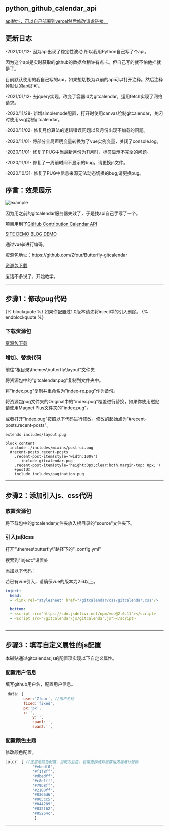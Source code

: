 ## python_github_calendar_api ##

<a href="https://github.com/Zfour/python_github_calendar_api">api地址，可以自己部署到vercel然后修改请求链接。</a>

## 更新日志 ##
<p>-2021/01/12-  因为api出现了稳定性波动,所以我用Python自己写了个api。</p>
<p>		 因为这个api是实时获取的github的数据会稍许有点卡。但自己写的就不怕他挂就是了。</p>
<p>		 目前默认使用的我自己写的api，如果想切换为以前的api可以打开注释。然后注释掉默认的api即可。</p>
<p>-2021/01/12-  去jquery实现，改变了容器id为gitcalendar，运用fetch实现了网络请求。</p>
<p>-2020/11/28-  新增simplemode配置，打开时使用canvas绘制gitcalendar，关闭时使用svg绘制gitcalendar。</p>
<p>-2020/11/02-  修复月份算法的逻辑错误问题以及月份出现不加载的问题。</p>
<p>-2020/11/01-  将部分全局声明变量转换为了vue实例变量，关闭了console.log。</p>
<p>-2020/11/01-  修复了PUG中当最新月份为11月时，标签显示不完全的问题。</p>
<p>-2020/11/01-  修复了一周前时间不显示的bug，请更换js文件。</p>
<p>-2020/10/31-  修复了PUG中信息来源无法动态切换的bug,请更换pug。</p>

## 序言：效果展示 ##

![example](https://zfe.space/images/gitcalendar2.0.png)

<p>因为用之前的gitcalendar服务器失效了，于是找api自己手写了一个。</p>
<p>项目用到了<a  class="btn-beautify button--animated outline black" style="cursor:pointer"  href="https://github.com/rschristian/github-contribution-calendar-api">GitHub Contribution Calendar API</a></p>
<a href="https://zfour.github.io/Butterfly-gitcalendar/index">SITE DEMO</a>
<a href="https://zfe.space">BLOG DEMO</a>
<p>通过vuejs进行编码。</p>
<p>资源包地址：https://github.com/Zfour/Butterfly-gitcalendar</p>
<a  class="btn-beautify button--animated outline black" style="cursor:pointer"  href="https://github.com/Zfour/Butterfly-gitcalendar">资源包下载</a>
<p>废话不多说了，开始教学。</p>
<hr></hr>

## 步骤1：修改pug代码 ##

 {% blockquote %}
如果你配置过1.0版本请先将inject中的引入删除。
 {% endblockquote %}

### 下载资源包 ###

<a  class="btn-beautify button--animated outline black" style="cursor:pointer"  href="https://github.com/Zfour/Butterfly-gitcalendar">资源包下载</a>

### 增加、替换代码 ###

<p>前往"根目录\themes\butterfly\layout"文件夹</p>
<p>将资源包中的"gitcalendar.pug"复制到文件夹中。</p>
<p>将"index.pug"复制并重命名为"index-re.pug"作为备份。</p>
<p>将资源包pug文件夹的Original中的"index.pug"覆盖进行替换，如果你使用磁贴请使用Magnet Plus文件夹的"index.pug"。</p>
<p>或者打开"index.pug"按照以下代码进行修改。修改的起始点为"#recent-posts.recent-posts"。</p>

```PUG
extends includes/layout.pug

block content
  include ./includes/mixins/post-ui.pug
  #recent-posts.recent-posts
    .recent-post-item(style='width:100%')
       include gitcalendar.pug
    .recent-post-item(style='height:0px;clear:both;margin-top: 0px;')
    +postUI
    include includes/pagination.pug
```

<hr></hr>

## 步骤2：添加引入js、css代码 ##

### 放置资源包 ###

<p>将下载包中的gitcalendar文件夹放入根目录的"source"文件夹下。</p>

### 引入js和css ###

<p>打开"\themes\butterfly\"路径下的"_config.yml"</p>
<p>搜索到"inject:"设置处</p>
<p>添加以下代码：</p>
<p>若已有vue引入，请确保vue的版本为2.6以上。</p>

```yml
inject:
  head:
  - <link rel="stylesheet" href="/gitcalendar/css/gitcalendar.css"/>

  bottom:
  - <script src="https://cdn.jsdelivr.net/npm/vue@2.6.11"></script>
  - <script src="/gitcalendar/js/gitcalendar.js"></script>
  
```

<hr></hr>

## 步骤3：填写自定义属性的js配置 ##

<p>本磁贴通过gitcalendar.js的配置项实现以下自定义属性。</p>

### 配置用户信息 ###

<p>填写github用户名，配置用户信息。</p>

```js
 data: {
	    user:'Zfour', //用户名称
	    fixed:'fixed',
	    px:'px',
	    x:'',
            y:'',
            span1:'',
            span2:'',
```

### 配置颜色主题 ###

<p>修改颜色配置。</p>

```js
color: [ //这里是颜色配置，当前为蓝色，若需更换请对应数组内容进行替换
            '#ebedf0',
            '#f1f8ff',
            '#dbedff',
            '#c8e1ff',
            '#79b8ff',
            '#2188ff',
            '#0366d6',
            '#005cc5',
            '#044289',
            '#032f62',
            '#05264c',
             ]
```

<hr></hr>
